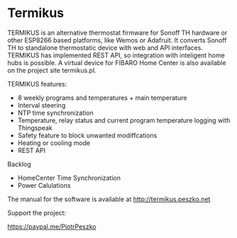 # Termikus

TERMIKUS is an alternative thermostat firmware for Sonoff TH hardware or other ESP8266 based platforms, like Wemos or Adafruit. It converts Sonoff TH to standalone thermostatic device with web and API interfaces. TERMIKUS has implemented REST API, so integration with inteligent home hubs is possible. A virtual device for FIBARO Home Center is also available on the project site termikus.pl. 

TERMIKUS features:

 - 8 weekly programs and temperatures + main temperature
 - Interval steering
 - NTP time synchronization
 - Temperature, relay status and current program temperature logging with Thingspeak
 - Safety feature to block unwanted modiffcations
 - Heating or cooling mode
 - REST API

Backlog

 - HomeCenter Time Synchronization
 - Power Calulations

The manual for the software is available at http://termikus.peszko.net


Support the project:

https://paypal.me/PiotrPeszko
